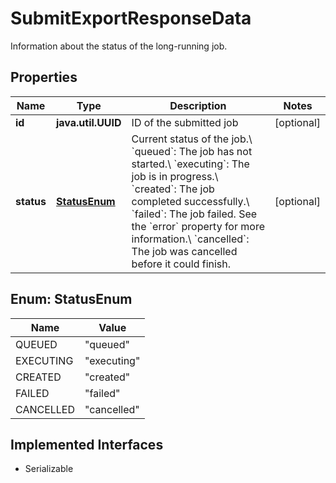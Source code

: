 

# SubmitExportResponseData

Information about the status of the long-running job.

## Properties

Name | Type | Description | Notes
------------ | ------------- | ------------- | -------------
**id** | **java.util.UUID** | ID of the submitted job |  [optional]
**status** | [**StatusEnum**](#StatusEnum) | Current status of the job.\\ &#x60;queued&#x60;: The job has not started.\\ &#x60;executing&#x60;: The job is in progress.\\ &#x60;created&#x60;: The job completed successfully.\\ &#x60;failed&#x60;: The job failed. See the &#x60;error&#x60; property for more information.\\ &#x60;cancelled&#x60;: The job was cancelled before it could finish. |  [optional]



## Enum: StatusEnum

Name | Value
---- | -----
QUEUED | &quot;queued&quot;
EXECUTING | &quot;executing&quot;
CREATED | &quot;created&quot;
FAILED | &quot;failed&quot;
CANCELLED | &quot;cancelled&quot;


## Implemented Interfaces

* Serializable


